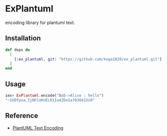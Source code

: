 # ExPlantuml

encoding library for plantuml text.

## Installation

```elixir
def deps do
  [
    {:ex_plantuml, git: "https://github.com/koga1020/ex_plantuml.git"}
  ]
end
```

## Usage

```elixir
iex> ExPlantuml.encode("Bob->Alice : hello")
"~1UDfpoa_IjNFCoKnELR1Io4ZDoSa703O41Ui0"
```

## Reference

- [PlantUML Text Encoding](https://plantuml.com/en/text-encoding)
